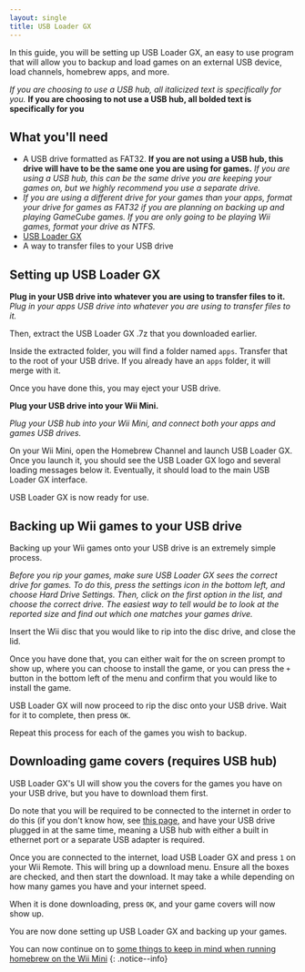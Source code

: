 ```yaml
---
layout: single
title: USB Loader GX
---
```

In this guide, you will be setting up USB Loader GX, an easy to use program that will allow you to backup and load games on an external USB device, load channels, homebrew apps, and more.

*If you are choosing to use a USB hub, all italicized text is specifically for you.*
**If you are choosing to not use a USB hub, all bolded text is specifically for you**

## What you'll need

- A USB drive formatted as FAT32. **If you are not using a USB hub, this drive will have to be the same one you are using for games.** *If you are using a USB hub, this can be the same drive you are keeping your games on, but we highly recommend you use a separate drive.*
- *If you are using a different drive for your games than your apps, format your drive for games as FAT32 if you are planning on backing up and playing GameCube games. If you are only going to be playing Wii games, format your drive as NTFS.*
- [USB Loader GX](https://sourceforge.net/projects/usbloadergx/files/Releases/New%20revisions%20%283.0%2B%29/USBLoaderGX%20r1271.7z/download)
- A way to transfer files to your USB drive

## Setting up USB Loader GX

**Plug in your USB drive into whatever you are using to transfer files to it.**
*Plug in your apps USB drive into whatever you are using to transfer files to it.*

Then, extract the USB Loader GX .7z that you downloaded earlier.

Inside the extracted folder, you will find a folder named ``apps``. Transfer that to the root of your USB drive. If you already have an ``apps`` folder, it will merge with it.

Once you have done this, you may eject your USB drive.

**Plug your USB drive into your Wii Mini.**

*Plug your USB hub into your Wii Mini, and connect both your apps and games USB drives.*

On your Wii Mini, open the Homebrew Channel and launch USB Loader GX. Once you launch it, you should see the USB Loader GX logo and several loading messages below it. Eventually, it should load to the main USB Loader GX interface.

USB Loader GX is now ready for use.

## Backing up Wii games to your USB drive

Backing up your Wii games onto your USB drive is an extremely simple process.

*Before you rip your games, make sure USB Loader GX sees the correct drive for games. To do this, press the settings icon in the bottom left, and choose Hard Drive Settings. Then, click on the first option in the list, and choose the correct drive. The easiest way to tell would be to look at the reported size and find out which one matches your games drive.*

Insert the Wii disc that you would like to rip into the disc drive, and close the lid.

Once you have done that, you can either wait for the on screen prompt to show up, where you can choose to install the game, or you can press the ``+`` button in the bottom left of the menu and confirm that you would like to install the game.

USB Loader GX will now proceed to rip the disc onto your USB drive. Wait for it to complete, then press ``OK``.

Repeat this process for each of the games you wish to backup.

## Downloading game covers (requires USB hub)

USB Loader GX's UI will show you the covers for the games you have on your USB drive, but you have to download them first.

Do note that you will be required to be connected to the internet in order to do this (if you don't know how, see [this page](/wiiminiethernet), and have your USB drive plugged in at the same time, meaning a USB hub with either a built in ethernet port or a separate USB adapter is required.

Once you are connected to the internet, load USB Loader GX and press ``1`` on your Wii Remote. This will bring up a download menu. Ensure all the boxes are checked, and then start the download. It may take a while depending on how many games you have and your internet speed.

When it is done downloading, press ``OK``, and your game covers will now show up.

You are now done setting up USB Loader GX and backing up your games.

You can now continue on to [some things to keep in mind when running homebrew on the Wii Mini](/wiiminitips)
{: .notice--info}
